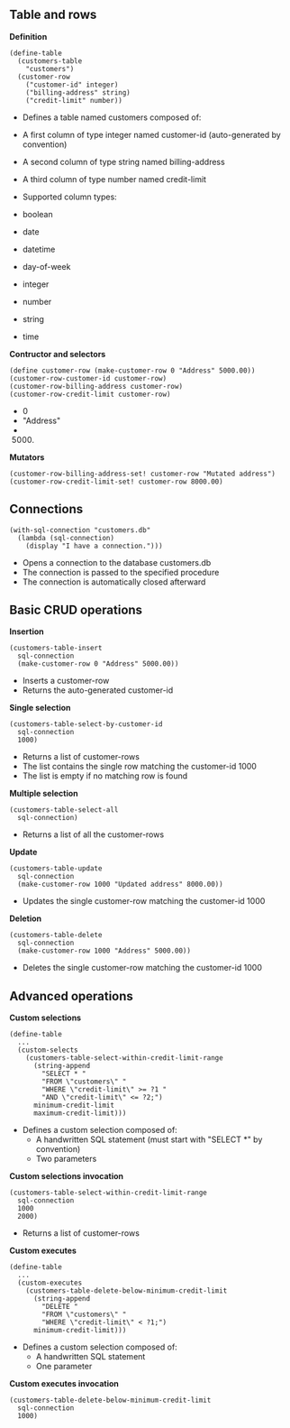 
Table and rows
--------------

__Definition__

    (define-table
      (customers-table
        "customers")
      (customer-row
        ("customer-id" integer)
        ("billing-address" string)
        ("credit-limit" number))

- Defines a table named customers composed of:
 - A first column of type integer named customer-id (auto-generated by convention)
 - A second column of type string named billing-address
 - A third column of type number named credit-limit

- Supported column types:
 - boolean
 - date
 - datetime
 - day-of-week
 - integer
 - number
 - string
 - time

__Contructor and selectors__

    (define customer-row (make-customer-row 0 "Address" 5000.00))
    (customer-row-customer-id customer-row)
    (customer-row-billing-address customer-row)
    (customer-row-credit-limit customer-row)

- 0
- "Address"
- 5000.

__Mutators__

    (customer-row-billing-address-set! customer-row "Mutated address")
    (customer-row-credit-limit-set! customer-row 8000.00)

Connections
-----------

    (with-sql-connection "customers.db"
      (lambda (sql-connection)
        (display "I have a connection.")))

- Opens a connection to the database customers.db
- The connection is passed to the specified procedure
- The connection is automatically closed afterward

Basic CRUD operations
---------------------

__Insertion__

    (customers-table-insert
      sql-connection
      (make-customer-row 0 "Address" 5000.00))

- Inserts a customer-row
- Returns the auto-generated customer-id

__Single selection__

    (customers-table-select-by-customer-id
      sql-connection
      1000)

- Returns a list of customer-rows
- The list contains the single row matching the customer-id 1000
- The list is empty if no matching row is found

__Multiple selection__

    (customers-table-select-all
      sql-connection)

- Returns a list of all the customer-rows

__Update__

    (customers-table-update
      sql-connection
      (make-customer-row 1000 "Updated address" 8000.00))

- Updates the single customer-row matching the customer-id 1000

__Deletion__

    (customers-table-delete
      sql-connection
      (make-customer-row 1000 "Address" 5000.00))

- Deletes the single customer-row matching the customer-id 1000

Advanced operations
-------------------

__Custom selections__

    (define-table
      ...
      (custom-selects
        (customers-table-select-within-credit-limit-range
          (string-append
            "SELECT * "
            "FROM \"customers\" "
            "WHERE \"credit-limit\" >= ?1 "
            "AND \"credit-limit\" <= ?2;")
          minimum-credit-limit
          maximum-credit-limit)))

- Defines a custom selection composed of:
  - A handwritten SQL statement (must start with "SELECT *" by convention)
  - Two parameters

__Custom selections invocation__

    (customers-table-select-within-credit-limit-range
      sql-connection
      1000
      2000)

- Returns a list of customer-rows

__Custom executes__

    (define-table
      ...
      (custom-executes
        (customers-table-delete-below-minimum-credit-limit
          (string-append
            "DELETE "
            "FROM \"customers\" "
            "WHERE \"credit-limit\" < ?1;")
          minimum-credit-limit)))

- Defines a custom selection composed of:
  - A handwritten SQL statement
  - One parameter

__Custom executes invocation__

    (customers-table-delete-below-minimum-credit-limit
      sql-connection
      1000)
